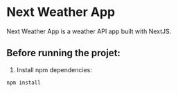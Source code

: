# Next Weather App

Next Weather App is a weather API app built with NextJS.

## Before running the projet:

1. Install npm dependencies:

```bash
npm install
```
